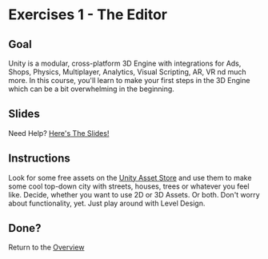 # Exercises 1 - The Editor

## Goal
Unity is a modular, cross-platform 3D Engine with integrations for Ads, Shops, Physics, Multiplayer, Analytics, Visual Scripting, AR, VR nd much more. In this course, you'll learn to make your first steps in the 3D Engine which can be a bit overwhelming in the beginning.

## Slides
Need Help? [Here's The Slides!](slides/README.md)

## Instructions
Look for some free assets on the [Unity Asset Store](https://assetstore.unity.com/) and use them to make some cool top-down city with streets, houses, trees or whatever you feel like. Decide, whether you want to use 2D or 3D Assets. Or both. Don't worry about functionality, yet. Just play around with Level Design.

## Done?
Return to the [Overview](../../../#2-scripting)